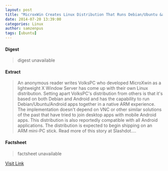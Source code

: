```yaml
---
layout: post
title: "MicroxWin Creates Linux Distribution That Runs Debian/Ubuntu &amp; Android Apps"
date: 2014-07-20 13:39:00
categories: Linux
author: samzenpus
tags: [ubuntu]
---
```



#### Digest
>digest unavailable

#### Extract
>An anonymous reader writes VolksPC who developed MicroXwin as a lightweight X Window Server has come up with their own Linux distribution. Setting apart VolksPC's distribution from others is that it's based on both Debian and Android and has the capability to run Debian/Ubuntu/Android apps together in a native ARM experience. The implementation doesn't depend on VNC or other similar solutions of the past that have tried to join desktop apps with mobile Android apps. This distribution is also reportedly compatible with all Android applications. The distribution is expected to begin shipping on an ARM mini-PC stick. Read more of this story at Slashdot....

#### Factsheet
>factsheet unavailable

[Visit Link](http://rss.slashdot.org/~r/Slashdot/slashdotLinux/~3/PIHbYtYbwvs/story01.htm)


